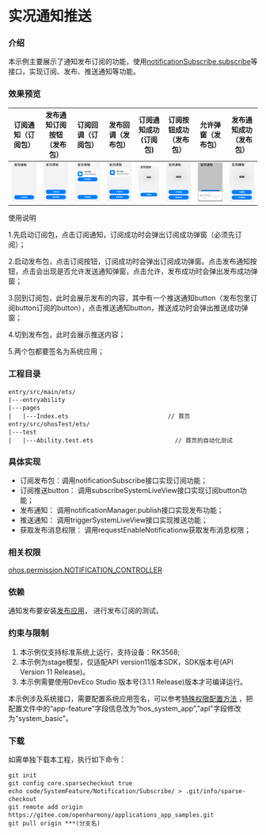 # 实况通知推送

### 介绍

本示例主要展示了通知发布订阅的功能，使用[notificationSubscribe.subscribe](https://gitee.com/openharmony/docs/blob/master/zh-cn/application-dev/reference/apis-notification-kit/js-apis-notificationSubscribe-sys.md)等接口，实现订阅、发布、推送通知等功能。

### 效果预览

| 订阅通知（订阅包）                          | 发布通知订阅按钮（发布包）                     | 订阅回调（订阅包）                                       | 发布回调（发布包）                                      | 订阅通知成功(订阅包)                                | 订阅按钮成功（发布包）                                  | 允许弹窗（发布包）                       | 发布通知成功（发布包）                              |
|------------------------------------|-----------------------------------|--------------------------------------------|-------------------------------------------|--------------------------------------------|----------------------------------------------|---------------------------------|------------------------------------------|
| ![image](screenshots/subscribe.png) | ![image](screenshots/publish.png) | ![image](screenshots/subscribeCallback.png) | ![image](screenshots/publishCallback.png) | ![image](screenshots/publishNoSuccess.png) | ![image](screenshots/subscribeBuSuccess.png) | ![image](screenshots/onTip.png) | ![image](screenshots/publishSuccess.png) |

使用说明

1.先启动订阅包，点击订阅通知，订阅成功时会弹出订阅成功弹窗（必须先订阅）；

2.启动发布包，点击订阅按钮，订阅成功时会弹出订阅成功弹窗。点击发布通知按钮，点击会出现是否允许发送通知弹窗，点击允许，发布成功时会弹出发布成功弹窗；

3.回到订阅包，此时会展示发布的内容，其中有一个推送通知button（发布包里订阅button订阅的button），点击推送通知button，推送成功时会弹出推送成功弹窗；

4.切到发布包，此时会展示推送内容；

5.两个包都要签名为系统应用；

### 工程目录

```
entry/src/main/ets/
|---entryability
|---pages
|   |---Index.ets                            // 首页
entry/src/ohosTest/ets/
|---test
|   |---Ability.test.ets                       // 首页的自动化测试    
```

### 具体实现

* 订阅发布包：调用notificationSubscribe接口实现订阅功能；
* 订阅推送button： 调用subscribeSystemLiveView接口实现订阅button功能；
* 发布通知： 调用notificationManager.publish接口实现发布功能；
* 推送通知： 调用triggerSystemLiveView接口实现推送功能；
* 获取发布消息权限： 调用requestEnableNotificationw获取发布消息权限；

### 相关权限

[ohos.permission.NOTIFICATION_CONTROLLER](https://gitee.com/openharmony/docs/blob/master/zh-cn/application-dev/security/AccessToken/permissions-for-system-apps.md#ohospermissionnotification_controller)

### 依赖

通知发布要安装[发布应用](../Publish)，
进行发布订阅的测试。

### 约束与限制

1. 本示例仅支持标准系统上运行，支持设备：RK3568;
2. 本示例为stage模型，仅适配API version11版本SDK，SDK版本号(API Version 11 Release)。
3. 本示例需要使用DevEco Studio 版本号(3.1.1 Release)版本才可编译运行。

本示例涉及系统接口，需要配置系统应用签名，可以参考[特殊权限配置方法](https://gitee.com/openharmony/docs/blob/master/zh-cn/application-dev/security/hapsigntool-overview.md)
，把配置文件中的“app-feature”字段信息改为“hos_system_app”,"apl"字段修改为“system_basic”。

### 下载

如需单独下载本工程，执行如下命令：

```
git init
git config core.sparsecheckout true
echo code/SystemFeature/Notification/Subscribe/ > .git/info/sparse-checkout
git remote add origin https://gitee.com/openharmony/applications_app_samples.git
git pull origin ***(分支名)
```